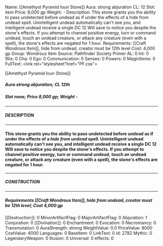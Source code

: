 Name: [[Amethyst Pyramid Ioun Stone]]
Aura: strong abjuration
CL: 12
Slot: item
Price: 8,000 gp
Weight: -
Description: This stone grants you the ability to pass undetected before undead as if under the effects of a hide from undead spell. Unintelligent undead automatically can't see you, and intelligent undead receive a single DC 12 Will save to notice you despite the stone's effects. If you attempt to channel positive energy, turn or command undead, touch an undead creature, or attack any creature (even with a spell), the stone's effects are negated for 1 hour.
Requirements: [[Craft Wondrous Item]], hide from undead, creator must be 12th level
Cost: 4,000 gp
Group: Wondrous Item
Source: Pathfinder Society Primer
AL: 0
Int: 0
Wis: 0
Cha: 0
Ego: 0
Communication: 0
Senses: 0
Powers: 0
MagicItems: 0
FullText: <link rel="stylesheet"href="PF.css"><div class="heading"><p class="alignleft">[[Amethyst Pyramid Ioun Stone]]</p><div style="clear: both;"></div></div><div><h5><b>Aura </b>strong abjuration; <b>CL </b>12th</h5><h5><b>Slot </b>none; <b>Price </b>8,000 gp; <b>Weight </b>-</h5></div><hr/><div><h5><b>DESCRIPTION</b></h5></div><hr/><div><h4><p>This stone grants you the ability to pass undetected before undead as if under the effects of a <i>hide from undead</i> spell. Unintelligent undead automatically can't see you, and intelligent undead receive a single DC 12 Will save to notice you despite the stone's effects. If you attempt to channel positive energy, turn or command undead, touch an undead creature, or attack any creature (even with a spell), the stone's effects are negated for 1 hour.</p></h4></div><hr/><div><h5><b>CONSTRUCTION</b></h5></div><hr/><div><h5><b>Requirements </b>[[Craft Wondrous Item]], <i>hide from undead</i>, creator must be 12th level; <b>Cost </b>4,000 gp</h5></div>
[[Destruction]]: 0
MinorArtifactFlag: 0
MajorArtifactFlag: 0
Abjuration: 1
Conjuration: 0
[[Divination]]: 0
Enchantment: 0
Evocation: 0
Necromancy: 0
Transmutation: 0
AuraStrength: strong
WeightValue: 0.0
PriceValue: 8000
CostValue: 4000
Languages: 0
BaseItem: 0
LinkText: 0
id: 2782
Mythic: 0
LegendaryWeapon: 0
Illusion: 0
Universal: 0
effects: 0
